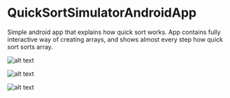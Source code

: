 # QuickSortSimulatorAndroidApp
Simple android app that explains how quick sort works. App contains fully interactive way of creating arrays, and shows almost every step how quick sort sorts array.


![alt text](https://i.ibb.co/ygC5pQw/Screenshot-2022-05-16-220340.jpg)



![alt text](https://i.ibb.co/F3PRwwh/Screenshot-2022-05-16-220547.jpg)


![alt text](https://i.ibb.co/y4yVdZf/Screenshot-2022-05-16-220735.jpg)
